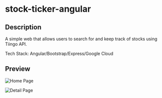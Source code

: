 # stock-ticker-angular

## Description

A simple web that allows users to search for and keep track of stocks using Tiingo API.

Tech Stack: Angular/Bootstrap/Express/Google Cloud

## Preview

![Home Page](https://user-images.githubusercontent.com/26110333/102195655-d2d6bf80-3ef9-11eb-97fa-aeba34c4c2c1.png)

![Detail Page](https://user-images.githubusercontent.com/26110333/102195799-074a7b80-3efa-11eb-88ad-758e240151da.png)

